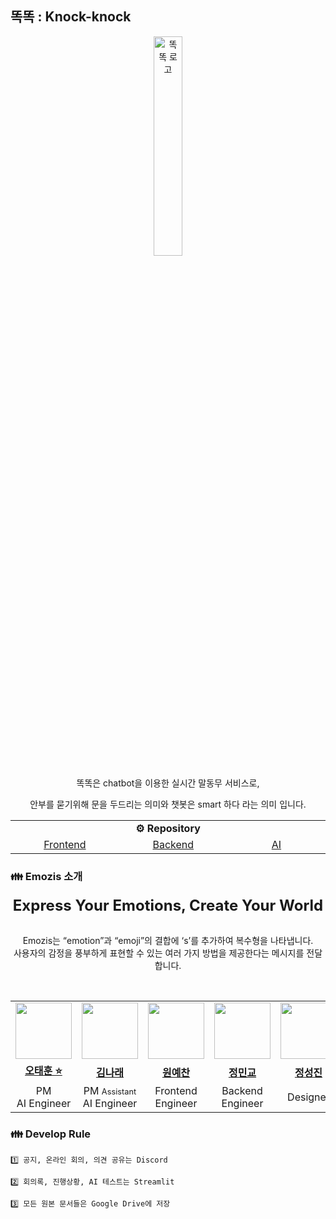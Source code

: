 ## 똑똑 : Knock-knock

<div align="center">

<img alt="똑똑 로고" src="https://github.com/user-attachments/assets/f448e8e4-99b5-40e5-9df2-1a70742dde2e" width="30%">
<br>

똑똑은 chatbot을 이용한 실시간 말동무 서비스로, 

안부를 묻기위해 문을 두드리는 의미와 챗봇은 smart 하다 라는 의미 입니다.
</div>

<div align="center">
<table>
    <tr align="center">
        <td colspan="3" style="font-weight:bold">⚙️ Repository</td>
    </tr>
    <tr>
        <td align="center" width="200px;">
            <a href="https://github.com/Knock-and-knock/frontend">Frontend</a>
        </td>
        <td align="center" width="200px;">
            <a href="https://github.com/Knock-and-knock/backend">Backend</a>
        </td>
        <td align="center" width="200px;">
            <a href="https://github.com/Knock-and-knock/AI">AI</a>
        </td>
    </tr>
</table>
</div>


### 👪 Emozis 소개

<div align="center">

<div style="font-size:1.5rem; font-weight:bold">
    Express Your Emotions, Create Your World
</div>

<br>

Emozis는 “emotion”과 “emoji”의 결합에 ‘s’를 추가하여 복수형을 나타냅니다. <br>
사용자의 감정을 풍부하게 표현할 수 있는 여러 가지 방법을 제공한다는 메시지를 전달합니다.
</div>

<br>

<div align="center">
<table>
    <tr>
        <td align="center" width="100px;">
            <a href="https://github.com/OHTaEH"><img src="https://avatars.githubusercontent.com/OHTaEH" width="90px"></a>
        </td>
        <td align="center" width="100px;">
            <a href="https://github.com/narae3759"><img src="https://avatars.githubusercontent.com/narae3759" width="90px"></a>
        </td>
        <td align="center" width="100px;">
            <a href="https://github.com/yechan-9208"><img src="https://avatars.githubusercontent.com/yechan-9208" width="90px"></a>
        </td>
        <td align="center" width="100px;">
            <a href="https://github.com/MinkyoDev"><img src="https://avatars.githubusercontent.com/MinkyoDev" width="90px"></a>
        </td>
        <td align="center" width="100px;">
            <a href="https://github.com/MinkyoDev"><img src="https://avatars.githubusercontent.com/cocopg" width="90px"></a>
        </td>
    </tr>
    <tr>
        <td align="center"><a href="https://github.com/OHTaEH"><b>오태훈 ⭐️</b></a> </td>
        <td align="center"><a href="https://github.com/narae3759"><b>김나래</b></a> </td>
        <td align="center"><a href="https://github.com/yechan-9208"><b>원예찬</b></a> </td>
        <td align="center"><a href="https://github.com/MinkyoDev"><b>정민교</b></a> </td>
        <td align="center"><a href="https://github.com/cocopg"><b>정성진</b></a> </td>
    </tr>
    <tr>
        <td align="center">PM<br>AI Engineer</td>
        <td align="center">PM <span style="font-size:0.8rem;">Assistant</span><br>AI Engineer</td>
        <td align="center">Frontend Engineer</td>
        <td align="center">Backend Engineer</td>
        <td align="center">Designer</td>
    </tr>
</table>
</div>

### 👪 Develop Rule

```
1️⃣ 공지, 온라인 회의, 의견 공유는 Discord

2️⃣ 회의록, 진행상황, AI 테스트는 Streamlit

3️⃣ 모든 원본 문서들은 Google Drive에 저장
```
